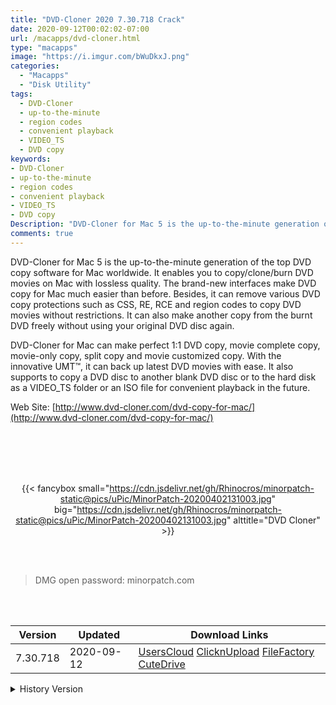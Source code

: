 ```yaml
---
title: "DVD-Cloner 2020 7.30.718 Crack"
date: 2020-09-12T00:02:02-07:00
url: /macapps/dvd-cloner.html
type: "macapps"
image: "https://i.imgur.com/bWuDkxJ.png"
categories:
  - "Macapps"
  - "Disk Utility"
tags:
  - DVD-Cloner
  - up-to-the-minute
  - region codes
  - convenient playback
  - VIDEO_TS
  - DVD copy
keywords:
- DVD-Cloner
- up-to-the-minute
- region codes
- convenient playback
- VIDEO_TS
- DVD copy
Description: "DVD-Cloner for Mac 5 is the up-to-the-minute generation of the top DVD copy software for Mac worldwide. It enables you to copy/clone/burn DVD movies on Mac with lossless quality"
comments: true
---
```


DVD-Cloner for Mac 5 is the up-to-the-minute generation of the top DVD copy software for Mac worldwide. It enables you to copy/clone/burn DVD movies on Mac with lossless quality. The brand-new interfaces make DVD copy for Mac much easier than before. Besides, it can remove various DVD copy protections such as CSS, RE, RCE and region codes to copy DVD movies without restrictions. It can also make another copy from the burnt DVD freely without using your original DVD disc again.

DVD-Cloner for Mac can make perfect 1:1 DVD copy, movie complete copy, movie-only copy, split copy and movie customized copy. With the innovative UMT™, it can back up latest DVD movies with ease. It also supports to copy a DVD disc to another blank DVD disc or to the hard disk as a VIDEO_TS folder or an ISO file for convenient playback in the future.

Web Site: [http://www.dvd-cloner.com/dvd-copy-for-mac/](http://www.dvd-cloner.com/dvd-copy-for-mac/)

<br/>
<br/>
<script async src="https://pagead2.googlesyndication.com/pagead/js/adsbygoogle.js"></script>
<ins class="adsbygoogle"
     style="display:block; text-align:center;"
     data-ad-layout="in-article"
     data-ad-format="fluid"
     data-ad-client="ca-pub-8746275014476192"
     data-ad-slot="5144997159"></ins>
<script>
     (adsbygoogle = window.adsbygoogle || []).push({});
</script>
<br/>
<br/>


<center>

{{< fancybox small="https://cdn.jsdelivr.net/gh/Rhinocros/minorpatch-static@pics/uPic/MinorPatch-20200402131003.jpg" big="https://cdn.jsdelivr.net/gh/Rhinocros/minorpatch-static@pics/uPic/MinorPatch-20200402131003.jpg" alttitle="DVD Cloner" >}}

</center>

<br/>
<br/>


> DMG open password: minorpatch.com

<br/>

<br/>
<div id="history_version" class="history_version">

| Version | Updated | Download Links |
| ---- | ---- | ---- |
| 7.30.718 | 2020-09-12 | [UsersCloud](https://ouo.io/tZpCzs)   [ClicknUpload](https://ouo.io/tZpCzs)   [FileFactory](https://ouo.io/kt6nit)   [CuteDrive](https://ouo.io/HKfVyx) |
<details>
<summary>History Version</summary>

| Version | Updated | Download Links |
| ---- | ---- | ---- |
| 7.20.717 | 2020-08-04 | [UsersCloud](https://ouo.io/4a6jzY)   [ClicknUpload](https://ouo.io/ATN38p)   [FileFactory](https://ouo.io/hvBwpe)   [CuteDrive](https://ouo.io/OHDjDD2) |
| 7.10.716 | 2020-05-25 | [UsersCloud](https://ouo.io/dCkHmC)   [ClicknUpload](https://ouo.io/y1bBu3)   [FileFactory](https://ouo.io/KR1dXt)   [CuteDrive](https://ouo.io/wqldpR) |
| 7.00.715 | 2020-04-02 | [UsersCloud](https://ouo.io/qcXwXk)   [ClicknUpload](https://ouo.io/MFErMq6)   [FileFactory](https://ouo.io/0bOuSF)   [CuteDrive](https://ouo.io/ejpYvM) |
</details>

</div>
